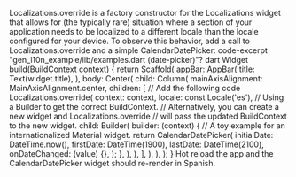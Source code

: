 Localizations.override is a factory constructor
for the Localizations widget that allows for
(the typically rare) situation where a section of your application
needs to be localized to a different locale than the locale
configured for your device. 
To observe this behavior, add a call to Localizations.override
and a simple CalendarDatePicker:
code-excerpt "gen_l10n_example/lib/examples.dart (date-picker)"?
dart
Widget build(BuildContext context) {
  return Scaffold(
    appBar: AppBar(
      title: Text(widget.title),
    ),
    body: Center(
      child: Column(
        mainAxisAlignment: MainAxisAlignment.center,
        children: <Widget>[
          // Add the following code
          Localizations.override(
            context: context,
            locale: const Locale('es'),
            // Using a Builder to get the correct BuildContext.
            // Alternatively, you can create a new widget and Localizations.override
            // will pass the updated BuildContext to the new widget.
            child: Builder(
              builder: (context) {
                // A toy example for an internationalized Material widget.
                return CalendarDatePicker(
                  initialDate: DateTime.now(),
                  firstDate: DateTime(1900),
                  lastDate: DateTime(2100),
                  onDateChanged: (value) {},
                );
              },
            ),
          ),
        ],
      ),
    ),
  );
}
Hot reload the app and the CalendarDatePicker
widget should re-render in Spanish.
